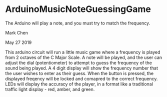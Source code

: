 # ArduinoMusicNoteGuessingGame
The Arduino will play a note, and you must try to match the frequency.


Mark Chen

May 27 2019

This arduino circuit will run a little music game where a frequency is played from 2 octaves of the C Major Scale.
A note will be played, and the user can adjust the dial (potentiometer) to attempt to guess the frequency of the sound being played.
A 4 digit display will show the frequency number that the user wishes to enter as their guess.
When the button is pressed, the displayed freqency will be locked and comapred to the correct frequency.
LEDs will display the accuracy of the player, in a format like a traditional traffic light display - red, amber, and green.
